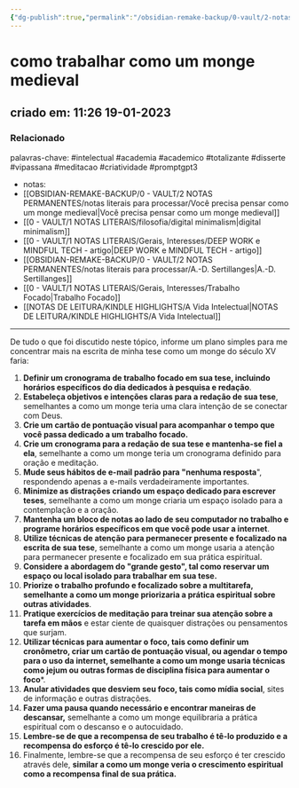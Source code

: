 ```yaml
---
{"dg-publish":true,"permalink":"/obsidian-remake-backup/0-vault/2-notas-permanentes/como-trabalhar-como-um-monge-medieval/","tags":["permanente","intelectual","academia","academico","totalizante","disserte","vipassana","meditacao","criatividade","promptgpt3"],"dgHomeLink":true,"dgShowLocalGraph":true,"dgShowFileTree":true,"dgEnableSearch":true,"noteIcon":""}
---
```


# como trabalhar como um monge medieval
## criado em: 11:26 19-01-2023

### Relacionado
palavras-chave: #intelectual #academia #academico #totalizante #disserte #vipassana #meditacao #criatividade #promptgpt3 
- notas: 
- [[OBSIDIAN-REMAKE-BACKUP/0 - VAULT/2 NOTAS PERMANENTES/notas literais para processar/Você precisa pensar como um monge medieval\|Você precisa pensar como um monge medieval]]
- [[0 - VAULT/1 NOTAS LITERAIS/filosofia/digital minimalism\|digital minimalism]]
- [[0 - VAULT/1 NOTAS LITERAIS/Gerais, Interesses/DEEP WORK e MINDFUL TECH - artigo\|DEEP WORK e MINDFUL TECH - artigo]]
- [[OBSIDIAN-REMAKE-BACKUP/0 - VAULT/2 NOTAS PERMANENTES/notas literais para processar/A.-D. Sertillanges\|A.-D. Sertillanges]]
- [[0 - VAULT/1 NOTAS LITERAIS/Gerais, Interesses/Trabalho Focado\|Trabalho Focado]]
- [[NOTAS DE LEITURA/KINDLE HIGHLIGHTS/A Vida Intelectual\|NOTAS DE LEITURA/KINDLE HIGHLIGHTS/A Vida Intelectual]]
---
De tudo o que foi discutido neste tópico, informe um plano simples para me concentrar mais na escrita de minha tese como um monge do século XV faria:

1. **Definir um cronograma de trabalho focado em sua tese, incluindo horários específicos do dia dedicados à pesquisa e redação**.
2. **Estabeleça objetivos e intenções claras para a redação de sua tese**, semelhantes a como um monge teria uma clara intenção de se conectar com Deus.
3.  **Crie um cartão de pontuação visual para acompanhar o tempo que você passa dedicado a um trabalho focado.**
4. **Crie um cronograma para a redação de sua tese e mantenha-se fiel a ela**, semelhante a como um monge teria um cronograma definido para oração e meditação.
5.  **Mude seus hábitos de e-mail padrão para "nenhuma resposta**", respondendo apenas a e-mails verdadeiramente importantes.
6. **Minimize as distrações criando um espaço dedicado para escrever teses**, semelhante a como um monge criaria um espaço isolado para a contemplação e a oração.
7.  **Mantenha um bloco de notas ao lado de seu computador no trabalho e programe horários específicos em que você pode usar a internet**.
8. **Utilize técnicas de atenção para permanecer presente e focalizado na escrita de sua tese**, semelhante a como um monge usaria a atenção para permanecer presente e focalizado em sua prática espiritual.
9.  **Considere a abordagem do "grande gesto", tal como reservar um espaço ou local isolado para trabalhar em sua tese.**
10. **Priorize o trabalho profundo e focalizado sobre a multitarefa, semelhante a como um monge priorizaria a prática espiritual sobre outras atividades**.
11.  **Pratique exercícios de meditação para treinar sua atenção sobre a tarefa em mãos** e estar ciente de quaisquer distrações ou pensamentos que surjam.
12. **Utilizar técnicas para aumentar o foco, tais como definir um cronômetro, criar um cartão de pontuação visual, ou agendar o tempo para o uso da internet, semelhante a como um monge usaria técnicas como jejum ou outras formas de disciplina física para aumentar o foco***.
13.  **Anular atividades que desviem seu foco, tais como mídia social**, sites de informação e outras distrações.
14. **Fazer uma pausa quando necessário e encontrar maneiras de descansar,** semelhante a como um monge equilibraria a prática espiritual com o descanso e o autocuidado.
15.  **Lembre-se de que a recompensa de seu trabalho é tê-lo produzido e a recompensa do esforço é tê-lo crescido por ele.**
16. Finalmente, lembre-se que a recompensa de seu esforço é ter crescido através dele, **similar a como um monge veria o crescimento espiritual como a recompensa final de sua prática.**